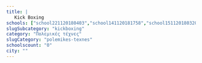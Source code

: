 ```yaml
---
title: |
   Kick Boxing
schools: ["school221120180403","school141120181758","school151120180320","school131120181451","school151120181241","school151120180641","school151120180529","school201120180348","school151120181910","school141120182315","school131120182051","school151120181324","school201120182134","school151120180948","school221120180836","school141120180641","school141120180153","school151120181339","school181120181408","school131120181617","school151120180920","school151120180251","school151120181032","school241120180529","school251120181256","school131120182232","school151120180041","school191120180334","school021220181758","school021220181129","",""]
slugSubcategory: "kickboxing"
category: "Πολεμικές τέχνες"
slugCategory: "polemikes-texnes"
schoolscount: "0"
city: ""
---
```


